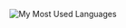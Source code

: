 ![My Most Used Languages](https://github-readme-stats.vercel.app/api/top-langs/?username=yonson2&include_all_commits=true&hide=css&layout=compact&count_private=true&theme=buefy)

<!--
**yonson2/yonson2** is a ✨ _special_ ✨ repository because its `README.md` (this file) appears on your GitHub profile.

Here are some ideas to get you started:

- 🔭 I’m currently working on ...
- 🌱 I’m currently learning ...
- 👯 I’m looking to collaborate on ...
- 🤔 I’m looking for help with ...
- 💬 Ask me about ...
- 📫 How to reach me: ...
- 😄 Pronouns: ...
- ⚡ Fun fact: ...
-->
